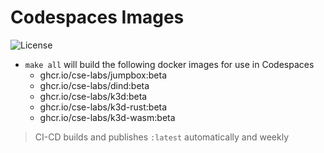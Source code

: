 # Codespaces Images

![License](https://img.shields.io/badge/license-MIT-green.svg)

- `make all` will build the following docker images for use in Codespaces
  - ghcr.io/cse-labs/jumpbox:beta
  - ghcr.io/cse-labs/dind:beta
  - ghcr.io/cse-labs/k3d:beta
  - ghcr.io/cse-labs/k3d-rust:beta
  - ghcr.io/cse-labs/k3d-wasm:beta

> CI-CD builds and publishes `:latest` automatically and weekly
